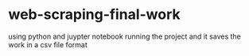 # web-scraping-final-work
using python and juypter notebook running the project and it saves the work in a csv file format  
